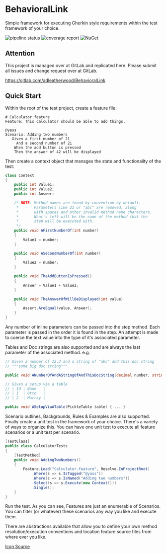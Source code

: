 # BehavioralLink

Simple framework for executing Gherkin style requirements within the test framework of your choice.

[![pipeline status](https://gitlab.com/adleatherwood/BehavioralLink/badges/master/pipeline.svg)](https://gitlab.com/adleatherwood/BehavioralLink/commits/master)
[![coverage report](https://gitlab.com/adleatherwood/BehavioralLink/badges/master/coverage.svg)](https://gitlab.com/adleatherwood/BehavioralLink/commits/master)
[![NuGet](https://img.shields.io/nuget/v/BehavioralLink.svg?style=flat)](https://www.nuget.org/packages/BehavioralLink/)

## Attention

This project is managed over at GitLab and replicated here.  Please submit all
issues and change request over at GitLab.

https://gitlab.com/adleatherwood/BehavioralLink

## Quick Start

Within the root of the test project, create a feature file:

```gherkin
# Calculator.feature
Feature: This calculator should be able to add things.

@yass
Scenario: Adding two numbers
   Given a first number of 21
     And a second number of 21
    When the add button is pressed
    Then the answer of 42 will be displayed
```

Then create a context object that manages the state and functionality of the test:

```cs
class Context
{
    public int Value1;
    public int Value2;
    public int Answer;

    /* NOTE: Method names are found by convention by default.
     *       Parameters like 21 or "abc" are removed, along
     *       with spaces and other invalid method name characters.
     *       What's left will be the name of the method that the
     *       step will be executed with. 
     */
    public void AFirstNumberOf(int number)
    {
        Value1 = number;
    }

    public void ASecondNumberOf(int number)
    {
        Value2 = number;
    }

    public void TheAddButtonIsPressed()
    {
        Answer = Value1 + Value2;
    }

    public void TheAnswerOfWillBeDisplayed(int value)
    {
        Assert.AreEqual(value, Answer);
    }
}
```

Any number of inline parameters can be passed into the 
step method.  Each parameter is passed in the order it
is found in the step.  An attempt is made to coerce the 
text value into the type of it's associated parameter.

Tables and Doc strings are also supported and are always
the last parameter of the associated method. e.g.

```cs
// Given a number of 12.3 and a string of "abc" and this doc string
// """some big doc string"""

public void ANumberOfAndAStringOfAndThisDocString(decimal number, string text, string doc) { ... }

// Given a setup via a table
// | Id | Name   |
// | 1  | Otto   |
// | 2  | Murray |

public void ASetupViaATable(PickleTable table) { ... }
```

Scenario outlines, Backgrounds, Rules & Examples are also supported.
Finally create a unit test in the framework of your choice.  There's
a variety of ways to organize this.  You can have one unit test to
execute all feature scenarios or a unit test per scenario.  

```cs
[TestClass]
public class CalculatorTests
{
    [TestMethod]
    public void AddingTwoNumbers()
    {
        Feature.Load("Calculator.feature", Resolve.InProjectRoot)
            .Where(s => s.IsTagged("@yass"))
            .Where(s => s.IsNamed("Adding two numbers"))
            .Select(s => s.Execute(new Context()))
            .Single();
    }
}
```

Run the test.  As you can see, Features are just an enumerable of Scenarios.  
You can filter (or whatever) these scenarios any way you like and execute them.

There are abstractions available that allow you to define your own method 
resolution/execution conventions and location feature source files from
where ever you like.


[Icon Source](http://www.iconarchive.com/show/macaron-icons-by-goescat/burp-suite-icon.html)
